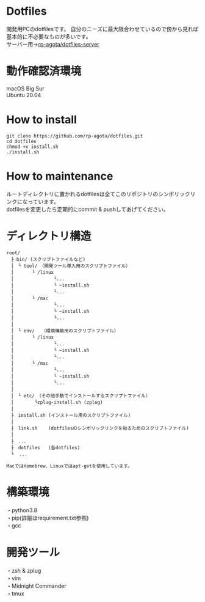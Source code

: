 # Dotfiles  
開発用PCのdotfilesです。
自分のニーズに最大限合わせているので傍から見れば基本的に不必要なものが多いです。  
サーバー用→[rp-agota/dotfiles-server](https://github.com/rp-agota/dotfiles-server)

# 動作確認済環境
macOS Big Sur  
Ubuntu 20.04  

# How to install  
 ```
 git clone https://github.com/rp-agota/dotfiles.git
 cd dotfiles  
 chmod +x install.sh
 ./install.sh
 ```  

# How to maintenance
 ルートディレクトリに置かれるdotfilesは全てこのリポジトリのシンボリックリンクになっています。  
 dotfilesを変更したら定期的にcommit & pushしてあげてください。

 # ディレクトリ構造
 ```
 root/
　├ bin/ (スクリプトファイルなど)
　│　└ tool/　（開発ツール導入用のスクリプトファイル）
　│　     └ /linux
　│　             └...
　│　             └ ~install.sh
　│　             └...
　│　     └ /mac
　│　             └...
　│　             └ ~install.sh
　│　             └...
　│　             
　│　└ env/　　（環境構築用のスクリプトファイル）
　│　     └ /linux
　│　             └...
　│　             └ ~install.sh
　│　             └...
　│　     └ /mac
　│　             └...
　│　             └ ~install.sh
　│　             └...
　│
　│　└ etc/　（その他手動でインストールするスクリプトファイル）
　│　      └zplug-install.sh (zplug)
　│
　├　install.sh (インストール用のスクリプトファイル)
　│　             
　├　link.sh    (dotfilesのシンボリックリンクを貼るためのスクリプトファイル)
　│　             
　├　...
　├　dotfiles   (各dotfiles)
　└  ...

 MacではHomebrew、Linuxではapt-getを使用しています。
 ```
 
 # 構築環境
 ・python3.8  
 ・pip(詳細はrequirement.txt参照)  
 ・gcc  

 # 開発ツール
 ・zsh & zplug  
 ・vim  
 ・Midnight Commander    
 ・tmux  